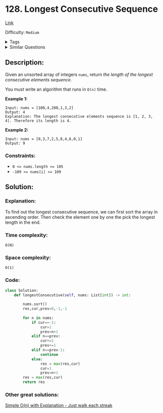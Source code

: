 # 128. Longest Consecutive Sequence
[Link](https://leetcode.com/problems/longest-consecutive-sequence/)

Difficulty: `Medium`

<details>
<summary> Tags</summary>

`Array`, `Union Find`
</details>

<details>
<summary> Similar Questions</summary>

[Binary Tree Longest Consecutive Sequence](https://leetcode.com/problems/binary-tree-longest-consecutive-sequence/)	`Medium`


</details>

## Description:  
Given an unsorted array of integers `nums`, return _the length of the longest
consecutive elements sequence._

You must write an algorithm that runs in `O(n)` time.



**Example 1:**

    
    
    Input: nums = [100,4,200,1,3,2]
    Output: 4
    Explanation: The longest consecutive elements sequence is [1, 2, 3, 4]. Therefore its length is 4.
    

**Example 2:**

    
    
    Input: nums = [0,3,7,2,5,8,4,6,0,1]
    Output: 9
    



### Constraints:

  * `0 <= nums.length <= 105`
  * `-109 <= nums[i] <= 109`



## Solution:  


### Explanation: 

To find out the longest consecutive sequence, we can first sort the array in ascending order.
Then check the element one by one the pick the longest length in the end.

### Time complexity:  
`O(N)`  


### Space complexity:  
`O(1)`  


### Code:  
```python
class Solution:
    def longestConsecutive(self, nums: List[int]) -> int:
        
        nums.sort()
        res,cur,prev=0,-1,-1
        
        for n in nums:
            if cur==-1:
                cur=1
                prev=n+1
            elif n==prev:
                cur+=1
                prev+=1
            elif n==prev-1:
                continue
            else:
                res = max(res,cur)
                cur=1
                prev=n+1
        res = max(res,cur)
        return res
```


### Other great solutions:
[Simple O(n) with Explanation - Just walk each streak](https://leetcode.com/problems/longest-consecutive-sequence/discuss/41057/Simple-O(n)-with-Explanation-Just-walk-each-streak)
